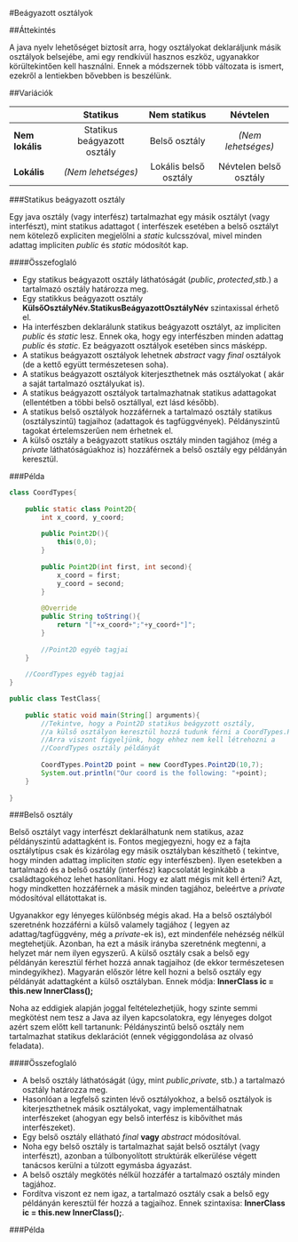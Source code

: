 #Beágyazott osztályok

##Áttekintés

A java nyelv lehetőséget biztosít arra, hogy osztályokat deklaráljunk másik osztályok belsejébe, ami egy rendkívül hasznos eszköz, ugyanakkor körültekintően kell használni. Ennek a módszernek több változata is ismert, ezekről a lentiekben bővebben is beszélünk.

##Variációk

|                 | Statikus                    | Nem statikus                     | Névtelen               |
| --------------- | :-------------------------: |  :-----------------------------: | :--------------------: |
| **Nem lokális** | Statikus beágyazott osztály | Belső osztály                    | *(Nem lehetséges)*     |
| **Lokális**     | *(Nem lehetséges)*          | Lokális belső osztály            | Névtelen belső osztály |

###Statikus beágyazott osztály

Egy java osztály (vagy interfész) tartalmazhat egy másik osztályt (vagy interfészt), mint statikus adattagot ( interfészek esetében a belső osztályt nem kötelező expliciten megjelölni a *static* kulcsszóval, mivel minden adattag impliciten *public* és *static* módosítót kap.

####Összefoglaló
  * Egy statikus beágyazott osztály láthatóságát (*public*, *protected*,*stb.*) a tartalmazó osztály határozza meg.
  * Egy statikkus beágyazott osztály **KülsőOsztályNév.StatikusBeágyazottOsztályNév** szintaxissal érhető el.
  * Ha interfészben deklarálunk statikus beágyazott osztályt, az impliciten *public* és *static* lesz. Ennek oka, hogy egy interfészben minden adattag *public* és *static*. Ez beágyazott osztályok esetében sincs másképp.
  * A statikus beágyazott osztályok lehetnek *abstract* vagy *final* osztályok (de a kettő együtt természetesen soha).
  * A statikus beágyazott osztályok kiterjeszthetnek más osztályokat ( akár a saját tartalmazó osztályukat is).
  * A statikus beágyazott osztályok tartalmazhatnak statikus adattagokat (ellentétben a többi belső osztállyal, ezt lásd később).
  * A statikus belső osztályok hozzáférnek a tartalmazó osztály statikus (osztályszintű) tagjaihoz (adattagok és tagfüggvények). Példányszintű tagokat értelemszerűen nem érhetnek el.
  * A külső osztály a beágyazott statikus osztály minden tagjához (még a *private* láthatóságúakhoz is) hozzáférnek a belső osztály egy példányán keresztül.
  
###Példa

```java
class CoordTypes{
	
	public static class Point2D{
		int x_coord, y_coord;
		
		public Point2D(){
			this(0,0);
		}
		
		public Point2D(int first, int second){
			x_coord = first;
			y_coord = second;
		}
		
		@Override
		public String toString(){
			return "["+x_coord+";"+y_coord+"]";
		}
		
		//Point2D egyéb tagjai
	}
	
	//CoordTypes egyéb tagjai
}

public class TestClass{
	
	public static void main(String[] arguments){
		//Tekintve, hogy a Point2D statikus beágyzott osztály,
		//a külső osztályon keresztül hozzá tudunk férni a CoordTypes.Point2D szintaxissal.
		//Arra viszont figyeljünk, hogy ehhez nem kell létrehozni a
		//CoordTypes osztály példányát
		
		CoordTypes.Point2D point = new CoordTypes.Point2D(10,7);
		System.out.println("Our coord is the following: "+point);
	}
	
}
```

###Belső osztály

Belső osztályt vagy interfészt deklarálhatunk nem statikus, azaz példányszintű adattagként is. Fontos megjegyezni, hogy ez a fajta osztálytípus csak és kizárólag egy másik osztályban készíthető ( tekintve, hogy minden adattag impliciten *static* egy interfészben).
Ilyen esetekben a tartalmazó és a belső osztály (interfész) kapcsolatát leginkább a családtagokéhoz lehet hasonlítani. Hogy ez alatt mégis mit kell érteni? Azt, hogy mindketten hozzáférnek a másik minden tagjához, beleértve a *private* módosítóval ellátottakat is. 

Ugyanakkor egy lényeges különbség mégis akad.
Ha a belső osztályból szeretnénk hozzáférni a külső valamely tagjához ( legyen az adattag/tagfüggvény, még a *private*-ek is), ezt mindenféle nehézség nélkül megtehetjük. Azonban, ha ezt a másik irányba szeretnénk megtenni, a helyzet már nem ilyen egyszerű. A külső osztály csak a belső egy példányán keresztül férhet hozzá annak tagjaihoz (de ekkor természetesen mindegyikhez). Magyarán először létre kell hozni a belső osztály egy példányát adattagként a külső osztályban. Ennek módja: **InnerClass ic = this.new InnerClass();**

Noha az eddigiek alapján joggal feltételezhetjük, hogy szinte semmi megkötést nem tesz a Java az ilyen kapcsolatokra, egy lényeges dolgot azért szem előtt kell tartanunk: Példányszintű belső osztály nem tartalmazhat statikus deklarációt (ennek végiggondolása az olvasó feladata).

####Összefoglaló
  * A belső osztály láthatóságát (úgy, mint *public*,*private*, stb.) a tartalmazó osztály határozza meg.
  * Hasonlóan a legfelső szinten lévő osztályokhoz, a belső osztályok is kiterjeszthetnek másik osztályokat, vagy implementálhatnak interfészeket (ahogyan egy belső interfész is kibővíthet más interfészeket).
  * Egy belső osztály ellátható *final* **vagy** *abstract* módosítóval.
  * Noha egy belső osztály is tartalmazhat saját belső osztályt (vagy interfészt), azonban a túlbonyolított struktúrák elkerülése végett tanácsos kerülni a túlzott egymásba ágyazást.
  * A belső osztály megkötés nélkül hozzáfér a tartalmazó osztály minden tagjához.
  * Fordítva viszont ez nem igaz, a tartalmazó osztály csak a belső egy példányán keresztül fér hozzá a tagjaihoz. Ennek szintaxisa: **InnerClass ic = this.new InnerClass();**.
  
###Példa
